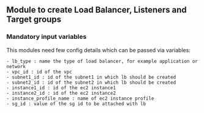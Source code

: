 ## Module to create Load Balancer, Listeners and Target groups

### Mandatory input variables

This modules need few config details which can be passed via variables:
```
- lb_type : name the type of load balancer, for example application or network
- vpc_id : id of the vpc 
- subnet1_id : id of the subnet1 in which lb should be created
- subnet2_id : id of the subnet2 in which lb should be created
- instance1_id : id of the ec2 instance1
- instance2_id : id of the ec2 instance2
- instance_profile_name : name of ec2 instance profile
- sg_id : value of the sg id to be attached with lb
```
